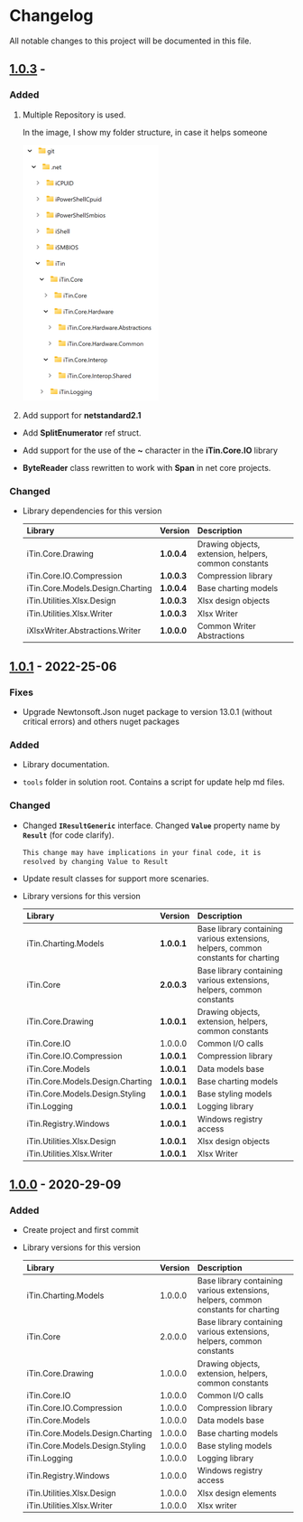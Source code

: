 ﻿# Changelog

All notable changes to this project will be documented in this file.

## [1.0.3] - 

### Added

 1. Multiple Repository is used.

    In the image, I show my folder structure, in case it helps someone

    ![multi-repo.png][mutli-repo] 

 2. Add support for **netstandard2.1** 
 
   - Add **SplitEnumerator** ref struct.
   
   - Add support for the use of the **~** character in the **iTin.Core.IO** library

   - **ByteReader** class rewritten to work with **Span** in net core projects.

### Changed

 - Library dependencies for this version
  
    | Library | Version | Description |
    |:------|:------|:----------|
    | iTin.Core.Drawing | **1.0.0.4** | Drawing objects, extension, helpers, common constants |
    | iTin.Core.IO.Compression | **1.0.0.3** | Compression library |
    | iTin.Core.Models.Design.Charting | **1.0.0.4** | Base charting models |
    | iTin.Utilities.Xlsx.Design | **1.0.0.3** | Xlsx design objects |
    | iTin.Utilities.Xlsx.Writer | **1.0.0.3** | Xlsx Writer |
    | iXlsxWriter.Abstractions.Writer | **1.0.0.0** | Common Writer Abstractions |

## [1.0.1] - 2022-25-06 

### Fixes

 - Upgrade Newtonsoft.Json nuget package to version 13.0.1 (without critical errors) and others nuget packages

### Added

 - Library documentation.
 
 - ```tools``` folder in solution root. Contains a script for update help md files.

### Changed
  
 - Changed **```IResultGeneric```** interface. Changed **```Value```** property name by **```Result```** (for code clarify).
 
       This change may have implications in your final code, it is resolved by changing Value to Result

 - Update result classes for support more scenaries.
 
 - Library versions for this version
  
    | Library | Version | Description |
    |:------|:------|:----------|
    | iTin.Charting.Models | **1.0.0.1** | Base library containing various extensions, helpers, common constants for charting |
    | iTin.Core | **2.0.0.3** | Base library containing various extensions, helpers, common constants |
    | iTin.Core.Drawing | **1.0.0.1** | Drawing objects, extension, helpers, common constants |
    | iTin.Core.IO | 1.0.0.0 | Common I/O calls |
    | iTin.Core.IO.Compression | **1.0.0.1** | Compression library |
    | iTin.Core.Models | **1.0.0.1** | Data models base |
    | iTin.Core.Models.Design.Charting | **1.0.0.1** | Base charting models |
    | iTin.Core.Models.Design.Styling | **1.0.0.1** | Base styling models |
    | iTin.Logging | **1.0.0.1** | Logging library |
    | iTin.Registry.Windows | **1.0.0.1** | Windows registry access |
    | iTin.Utilities.Xlsx.Design | **1.0.0.1** | Xlsx design objects |
    | iTin.Utilities.Xlsx.Writer | **1.0.0.1** | Xlsx Writer |


## [1.0.0] - 2020-29-09

### Added

 - Create project and first commit

 - Library versions for this version
   
    | Library | Version | Description |
    |:------|:------|:----------|
    | iTin.Charting.Models | 1.0.0.0 | Base library containing various extensions, helpers, common constants for charting |
    | iTin.Core | 2.0.0.0 | Base library containing various extensions, helpers, common constants |
    | iTin.Core.Drawing | 1.0.0.0 | Drawing objects, extension, helpers, common constants |
    | iTin.Core.IO | 1.0.0.0 | Common I/O calls |
    | iTin.Core.IO.Compression | 1.0.0.0 | Compression library |
    | iTin.Core.Models | 1.0.0.0 | Data models base |
    | iTin.Core.Models.Design.Charting | 1.0.0.0 | Base charting models |
    | iTin.Core.Models.Design.Styling | 1.0.0.0 | Base styling models |
    | iTin.Logging | 1.0.0.0 | Logging library |
    | iTin.Registry.Windows | 1.0.0.0 | Windows registry access |
    | iTin.Utilities.Xlsx.Design | 1.0.0.0 | Xlsx design elements |
    | iTin.Utilities.Xlsx.Writer | 1.0.0.0 | Xlsx writer |

[1.0.3]: https://github.com/iAJTin/iXlsxWriter/releases/tag/v1.0.3
[1.0.1]: https://github.com/iAJTin/iXlsxWriter/releases/tag/v1.0.1
[1.0.0]: https://github.com/iAJTin/iXlsxWriter/releases/tag/v1.0.0
[mutli-repo]: ./assets/multi-repo.png "folder structure"

